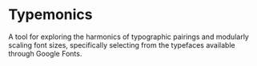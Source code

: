 # Typemonics

A tool for exploring the harmonics of typographic pairings and modularly scaling font sizes, specifically selecting from the typefaces available through Google Fonts.
